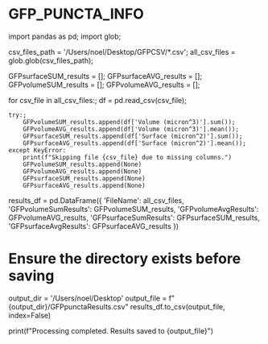# GFP_PUNCTA_INFO
import pandas as pd;
import glob;

csv_files_path = '/Users/noel/Desktop/GFPCSV/*.csv';
all_csv_files = glob.glob(csv_files_path);

GFPsurfaceSUM_results = [];
GFPsurfaceAVG_results = [];
GFPvolumeSUM_results = [];
GFPvolumeAVG_results = [];

for csv_file in all_csv_files:;
    df = pd.read_csv(csv_file);
    
    try:;
        GFPvolumeSUM_results.append(df['Volume (micron^3)'].sum());
        GFPvolumeAVG_results.append(df['Volume (micron^3)'].mean());
        GFPsurfaceSUM_results.append(df['Surface (micron^2)'].sum());
        GFPsurfaceAVG_results.append(df['Surface (micron^2)'].mean());
    except KeyError:
        print(f"Skipping file {csv_file} due to missing columns.")
        GFPvolumeSUM_results.append(None)
        GFPvolumeAVG_results.append(None)
        GFPsurfaceSUM_results.append(None)
        GFPsurfaceAVG_results.append(None)

results_df = pd.DataFrame({
    'FileName': all_csv_files,  
    'GFPvolumeSumResults': GFPvolumeSUM_results,
    'GFPvolumeAvgResults': GFPvolumeAVG_results,
    'GFPsurfaceSumResults': GFPsurfaceSUM_results,
    'GFPsurfaceAvgResults': GFPsurfaceAVG_results
})

# Ensure the directory exists before saving
output_dir = '/Users/noel/Desktop'
output_file = f"{output_dir}/GFPpunctaResults.csv"
results_df.to_csv(output_file, index=False)

print(f"Processing completed. Results saved to {output_file}")
